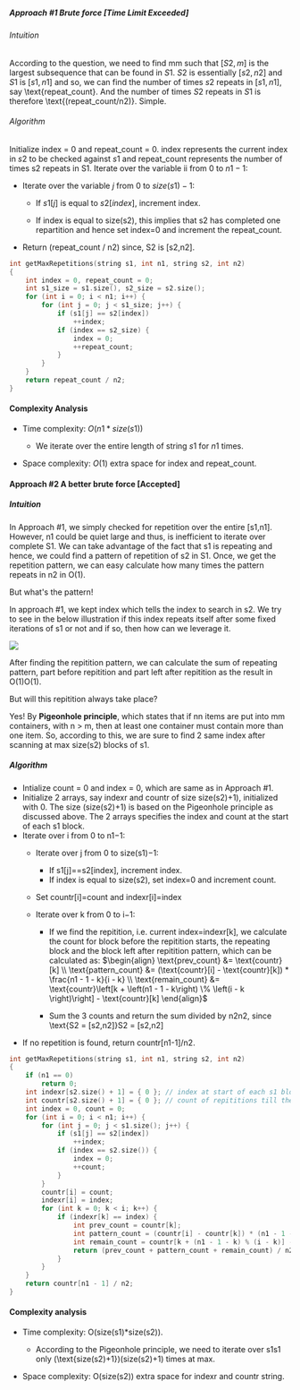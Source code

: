 
##### Approach #1 Brute force [Time Limit Exceeded]

###### Intuition

According to the question, we need to find mm such that $[S2,m]$ is the largest subsequence that can be found in $S1$. $S2$ is essentially $[s2,n2]$ and $S1$ is $[s1,n1]$ and so, we can find the number of times $s2$ repeats in $[s1,n1]$, say \text{repeat_count}. And the number of times $S2$ repeats in $S1$ is therefore \text{(repeat_count/n2)}. Simple.

###### Algorithm

Initialize index = 0 and repeat_count = 0. index represents the current index in $s2$ to be checked against $s1$ and repeat_count represents the number of times s2 repeats in S1.
Iterate over the variable ii from $0$ to $n1-1$:
  - Iterate over the variable $j$ from $0$ to $size(s1)-1$:
    - If $s1[j]$ is equal to $s2[index]$, increment index.

    - If index is equal to size(s2), this implies that s2 has completed one repartition and hence set index=0 and increment the repeat_count.

  - Return (repeat_count / n2) since, S2 is [s2,n2].

```C++
int getMaxRepetitions(string s1, int n1, string s2, int n2)
{
    int index = 0, repeat_count = 0;
    int s1_size = s1.size(), s2_size = s2.size();
    for (int i = 0; i < n1; i++) {
        for (int j = 0; j < s1_size; j++) {
            if (s1[j] == s2[index])
                ++index;
            if (index == s2_size) {
                index = 0;
                ++repeat_count;
            }
        }
    }
    return repeat_count / n2;
}
```

#### Complexity Analysis

- Time complexity: $O(n1*size(s1))$

    - We iterate over the entire length of string $s1$ for $n1$ times.

- Space complexity: $O(1)$ extra space for index and repeat_count.


#### Approach #2 A better brute force [Accepted]
##### Intuition

In Approach #1, we simply checked for repetition over the entire [s1,n1]. However, n1 could be quiet large and thus, is inefficient to iterate over complete S1. We can take advantage of the fact that s1 is repeating and hence, we could find a pattern of repetition of s2 in S1. Once, we get the repetition pattern, we can easy calculate how many times the pattern repeats in n2 in O(1).

But what's the pattern!

In approach #1, we kept index which tells the index to search in s2. We try to see in the below illustration if this index repeats itself after some fixed iterations of s1 or not and if so, then how can we leverage it.

![](https://leetcode.com/problems/count-the-repetitions/Figures/466/count_the_repititions.png)

After finding the repitition pattern, we can calculate the sum of repeating pattern, part before repitition and part left after repitition as the result in O(1)O(1).

But will this repitition always take place?

Yes! By **Pigeonhole principle**, which states that if nn items are put into mm containers, with n > m, then at least one container must contain more than one item. So, according to this, we are sure to find 2 same index after scanning at max size(s2) blocks of s1.

##### Algorithm

- Intialize count = 0 and index = 0, which are same as in Approach #1.
- Initialize 2 arrays, say indexr and countr of size size(s2)+1), initialized with 0. The size (size(s2)+1) is based on the Pigeonhole principle as discussed above. The 2 arrays specifies the index and count at the start of each s1 block.
- Iterate over i from 0 to n1−1:
  - Iterate over j from 0 to size(s1)−1:

    - If s1[j]==s2[index], increment index.
    - If index is equal to size(s2), set index=0 and increment count.
  - Set countr[i]=count and indexr[i]=index

  - Iterate over k from 0 to i−1:

    - If we find the repitition, i.e. current index=indexr[k], we calculate the count for block before the repitition starts, the repeating block and the block left after repitition pattern, which can be calculated as:
$\begin{align} \text{prev_count} &= \text{countr}[k] \\ \text{pattern_count} &= (\text{countr}[i] - \text{countr}[k]) * \frac{n1 - 1 - k}{i - k} \\ \text{remain_count} &= \text{countr}\left[k + \left(n1 - 1 - k\right) \% \left(i - k \right)\right] - \text{countr}[k] \end{align}$

    - Sum the 3 counts and return the sum divided by n2n2, since \text{S2 = [s2,n2]}S2 = [s2,n2]
- If no repetition is found, return countr[n1-1]/n2.

```C++
int getMaxRepetitions(string s1, int n1, string s2, int n2)
{
    if (n1 == 0)
        return 0;
    int indexr[s2.size() + 1] = { 0 }; // index at start of each s1 block
    int countr[s2.size() + 1] = { 0 }; // count of repititions till the present s1 block
    int index = 0, count = 0;
    for (int i = 0; i < n1; i++) {
        for (int j = 0; j < s1.size(); j++) {
            if (s1[j] == s2[index])
                ++index;
            if (index == s2.size()) {
                index = 0;
                ++count;
            }
        }
        countr[i] = count;
        indexr[i] = index;
        for (int k = 0; k < i; k++) {
            if (indexr[k] == index) {
                int prev_count = countr[k];
                int pattern_count = (countr[i] - countr[k]) * (n1 - 1 - k) / (i - k);
                int remain_count = countr[k + (n1 - 1 - k) % (i - k)] - countr[k];
                return (prev_count + pattern_count + remain_count) / n2;
            }
        }
    }
    return countr[n1 - 1] / n2;
}
```

#### Complexity analysis

- Time complexity: O(size(s1)*size(s2)).

  - According to the Pigeonhole principle, we need to iterate over s1s1 only (\text{size(s2)+1})(size(s2)+1) times at max.

- Space complexity: O(size(s2)) extra space for indexr and countr string.

